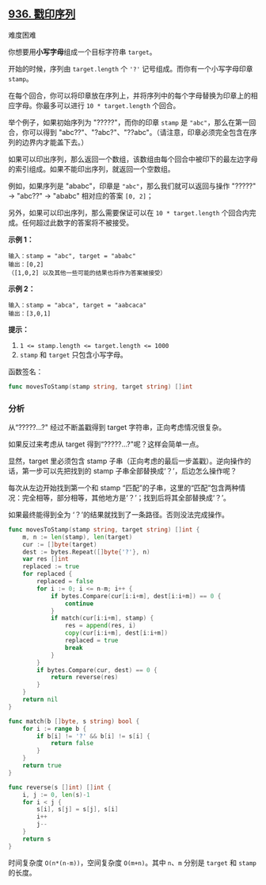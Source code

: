 ## [936. 戳印序列](https://leetcode-cn.com/problems/stamping-the-sequence/)

难度困难

你想要用**小写字母**组成一个目标字符串 `target`。

开始的时候，序列由 `target.length` 个 `'?'` 记号组成。而你有一个小写字母印章 `stamp`。

在每个回合，你可以将印章放在序列上，并将序列中的每个字母替换为印章上的相应字母。你最多可以进行 `10 * target.length` 个回合。

举个例子，如果初始序列为 "?????"，而你的印章 `stamp` 是 `"abc"`，那么在第一回合，你可以得到 "abc??"、"?abc?"、"??abc"。（请注意，印章必须完全包含在序列的边界内才能盖下去。）

如果可以印出序列，那么返回一个数组，该数组由每个回合中被印下的最左边字母的索引组成。如果不能印出序列，就返回一个空数组。

例如，如果序列是 "ababc"，印章是 `"abc"`，那么我们就可以返回与操作 "?????" -> "abc??" -> "ababc" 相对应的答案 `[0, 2]`；

另外，如果可以印出序列，那么需要保证可以在 `10 * target.length` 个回合内完成。任何超过此数字的答案将不被接受。

**示例 1：**

```
输入：stamp = "abc", target = "ababc"
输出：[0,2]
（[1,0,2] 以及其他一些可能的结果也将作为答案被接受）
```

**示例 2：**

```
输入：stamp = "abca", target = "aabcaca"
输出：[3,0,1]
```

**提示：**

1. `1 <= stamp.length <= target.length <= 1000`
2. `stamp` 和 `target` 只包含小写字母。

函数签名：

```go
func movesToStamp(stamp string, target string) []int
```

### 分析

从“?????...?" 经过不断盖戳得到 target 字符串，正向考虑情况很复杂。

如果反过来考虑从 target 得到“?????...?"呢？这样会简单一点。

显然，target 里必须包含 stamp 子串（正向考虑的最后一步盖戳）。逆向操作的话，第一步可以先把找到的 stamp 子串全部替换成‘？’，后边怎么操作呢？

每次从左边开始找到第一个和 stamp “匹配”的子串，这里的“匹配”包含两种情况：完全相等，部分相等，其他地方是‘？’；找到后将其全部替换成‘？’。

如果最终能得到全为 ‘？’的结果就找到了一条路径。否则没法完成操作。

```go
func movesToStamp(stamp string, target string) []int {
	m, n := len(stamp), len(target)
	cur := []byte(target)
	dest := bytes.Repeat([]byte{'?'}, n)
	var res []int
	replaced := true
	for replaced {
		replaced = false
		for i := 0; i <= n-m; i++ {
			if bytes.Compare(cur[i:i+m], dest[i:i+m]) == 0 {
				continue
			}
			if match(cur[i:i+m], stamp) {
				res = append(res, i)
				copy(cur[i:i+m], dest[i:i+m])
				replaced = true
				break
			}
		}
		if bytes.Compare(cur, dest) == 0 {
			return reverse(res)
		}
	}
	return nil
}

func match(b []byte, s string) bool {
	for i := range b {
		if b[i] != '?' && b[i] != s[i] {
			return false
		}
	}
	return true
}

func reverse(s []int) []int {
	i, j := 0, len(s)-1
	for i < j {
		s[i], s[j] = s[j], s[i]
		i++
		j--
	}
	return s
}
```

时间复杂度 `O(n*(n-m))`，空间复杂度 `O(m+n)`。其中 `n`、`m` 分别是 `target` 和 `stamp` 的长度。
